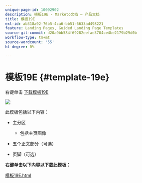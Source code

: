 ```yaml
---
unique-page-id: 10092902
description: 模板19E - Marketo文档 — 产品文档
title: 模板19E
exl-id: ab318a92-76b5-4ca6-bb51-6633ad498221
feature: Landing Pages, Guided Landing Page Templates
source-git-commit: d20a9bb584f69282eefae3704ce4be2179b29d0b
workflow-type: tm+mt
source-wordcount: '55'
ht-degree: 0%

---
```


# 模板19E {#template-19e}

右键单击 [下载模板19E](https://experienceleague.adobe.com/landing/marketo/lp-templates/template-19e.html)

![](assets/image2015-9-16-17-3a4-3a14.png)

此模板包括以下内容：

* 主分区

   * 包括主页图像

* 五个正文部分（可选）
* 页脚（可选）

**右键单击以下内容以下载此模板：**

[模板19E.html](https://experienceleague.adobe.com/landing/marketo/lp-templates/template-19e.html)
